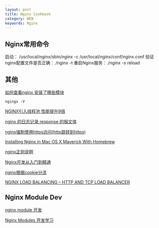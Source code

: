 ```yaml
---
layout: post
title: Nginx Cookbook
category: WEB
keywords: Nginx
---
```


## Nginx常用命令

启动： /usr/local/nginx/sbin/nginx -c /usr/local/nginx/conf/nginx.conf
验证nginx配置文件是否正确：./nginx -t
重启Nginx服务：./nginx -s reload

## 其他

[如何查看nginx 安装了哪些模块]("http://justwinit.cn/post/2934/")

	ngingx -V

[NGINX引入线程池 性能提升9倍]("http://www.linuxeden.com/html/news/20150623/161499.html")

[nginx 的日志记录 response 的报文体]("http://www.thinksaas.cn/group/topic/347828/")

[nginx强制使用https访问(http跳转到https)]("http://www.cnblogs.com/yun007/p/3739182.html")


[Installing Nginx in Mac OS X Maverick With Homebrew]("https://coderwall.com/p/dgwwuq/installing-nginx-in-mac-os-x-maverick-with-homebrew")

[nginx正则说明]("http://blog.csdn.net/gzh0222/article/details/7845981")

[Nginx开发从入门到精通]("http://tengine.taobao.org/book/index.html")


[nginx根据cookie分流]("http://neoremind.net/2012/03/nginx%E6%A0%B9%E6%8D%AEcookie%E5%88%86%E6%B5%81/")

[NGINX LOAD BALANCING – HTTP AND TCP LOAD BALANCER]("https://www.nginx.com/resources/admin-guide/load-balancer/")


## Nginx Module Dev
[nginx module 开发]("http://blog.csdn.net/russell_tao/article/details/5636492")

[Nginx Modules 开发学习]("http://edisonlz.iteye.com/blog/1630283")
